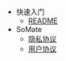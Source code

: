 - 快速入门
  - [README](README.md)
- SoMate
  - [隐私协议](cn/SoMate/privacy.md)
  - [用户协议](cn/SoMate/terms.md)
